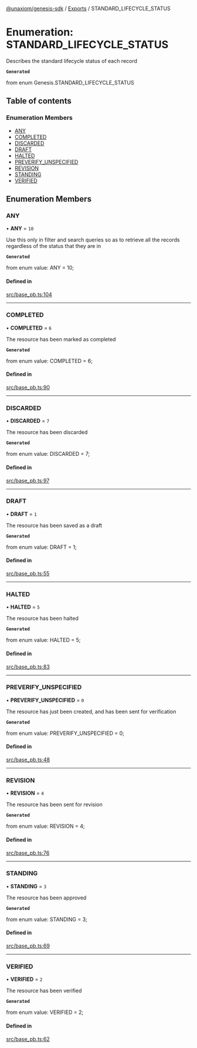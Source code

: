 [@unaxiom/genesis-sdk](../README.md) / [Exports](../modules.md) / STANDARD\_LIFECYCLE\_STATUS

# Enumeration: STANDARD\_LIFECYCLE\_STATUS

Describes the standard lifecycle status of each record

**`Generated`**

from enum Genesis.STANDARD_LIFECYCLE_STATUS

## Table of contents

### Enumeration Members

- [ANY](STANDARD_LIFECYCLE_STATUS.md#any)
- [COMPLETED](STANDARD_LIFECYCLE_STATUS.md#completed)
- [DISCARDED](STANDARD_LIFECYCLE_STATUS.md#discarded)
- [DRAFT](STANDARD_LIFECYCLE_STATUS.md#draft)
- [HALTED](STANDARD_LIFECYCLE_STATUS.md#halted)
- [PREVERIFY\_UNSPECIFIED](STANDARD_LIFECYCLE_STATUS.md#preverify_unspecified)
- [REVISION](STANDARD_LIFECYCLE_STATUS.md#revision)
- [STANDING](STANDARD_LIFECYCLE_STATUS.md#standing)
- [VERIFIED](STANDARD_LIFECYCLE_STATUS.md#verified)

## Enumeration Members

### ANY

• **ANY** = ``10``

Use this only in filter and search queries so as to retrieve all the records regardless of the status that they are in

**`Generated`**

from enum value: ANY = 10;

#### Defined in

[src/base_pb.ts:104](https://github.com/Unaxiom/genesis-ts-sdk/blob/a265138/src/base_pb.ts#L104)

___

### COMPLETED

• **COMPLETED** = ``6``

The resource has been marked as completed

**`Generated`**

from enum value: COMPLETED = 6;

#### Defined in

[src/base_pb.ts:90](https://github.com/Unaxiom/genesis-ts-sdk/blob/a265138/src/base_pb.ts#L90)

___

### DISCARDED

• **DISCARDED** = ``7``

The resource has been discarded

**`Generated`**

from enum value: DISCARDED = 7;

#### Defined in

[src/base_pb.ts:97](https://github.com/Unaxiom/genesis-ts-sdk/blob/a265138/src/base_pb.ts#L97)

___

### DRAFT

• **DRAFT** = ``1``

The resource has been saved as a draft

**`Generated`**

from enum value: DRAFT = 1;

#### Defined in

[src/base_pb.ts:55](https://github.com/Unaxiom/genesis-ts-sdk/blob/a265138/src/base_pb.ts#L55)

___

### HALTED

• **HALTED** = ``5``

The resource has been halted

**`Generated`**

from enum value: HALTED = 5;

#### Defined in

[src/base_pb.ts:83](https://github.com/Unaxiom/genesis-ts-sdk/blob/a265138/src/base_pb.ts#L83)

___

### PREVERIFY\_UNSPECIFIED

• **PREVERIFY\_UNSPECIFIED** = ``0``

The resource has just been created, and has been sent for verification

**`Generated`**

from enum value: PREVERIFY_UNSPECIFIED = 0;

#### Defined in

[src/base_pb.ts:48](https://github.com/Unaxiom/genesis-ts-sdk/blob/a265138/src/base_pb.ts#L48)

___

### REVISION

• **REVISION** = ``4``

The resource has been sent for revision

**`Generated`**

from enum value: REVISION = 4;

#### Defined in

[src/base_pb.ts:76](https://github.com/Unaxiom/genesis-ts-sdk/blob/a265138/src/base_pb.ts#L76)

___

### STANDING

• **STANDING** = ``3``

The resource has been approved

**`Generated`**

from enum value: STANDING = 3;

#### Defined in

[src/base_pb.ts:69](https://github.com/Unaxiom/genesis-ts-sdk/blob/a265138/src/base_pb.ts#L69)

___

### VERIFIED

• **VERIFIED** = ``2``

The resource has been verified

**`Generated`**

from enum value: VERIFIED = 2;

#### Defined in

[src/base_pb.ts:62](https://github.com/Unaxiom/genesis-ts-sdk/blob/a265138/src/base_pb.ts#L62)
